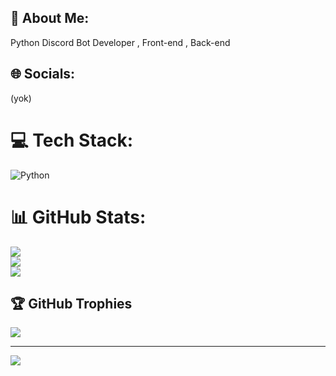 ## 💫 About Me:
Python Discord Bot Developer , Front-end , Back-end


## 🌐 Socials:
(yok)

# 💻 Tech Stack:
![Python](https://img.shields.io/badge/python-3670A0?style=for-the-badge&logo=python&logoColor=ffdd54)
# 📊 GitHub Stats:
![](https://github-readme-stats.vercel.app/api?username=HqTopraku&theme=dark&hide_border=false&include_all_commits=false&count_private=false)<br/>
![](https://github-readme-streak-stats.herokuapp.com/?user=HqTopraku&theme=dark&hide_border=false)<br/>
![](https://github-readme-stats.vercel.app/api/top-langs/?username=HqTopraku&theme=dark&hide_border=false&include_all_commits=false&count_private=false&layout=compact)

## 🏆 GitHub Trophies
![](https://github-profile-trophy.vercel.app/?username=HqTopraku&theme=onedark&no-frame=true&no-bg=false&margin-w=4)

---
[![](https://visitcount.itsvg.in/api?id=HqTopraku&icon=1&color=10)](https://visitcount.itsvg.in)

<!-- Proudly created with GPRM ( https://gprm.itsvg.in ) -->

